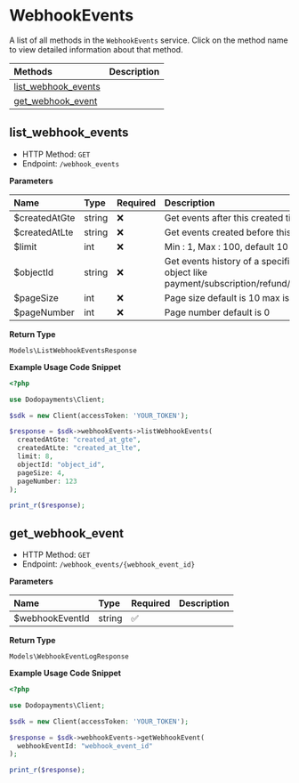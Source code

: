 # WebhookEvents

A list of all methods in the `WebhookEvents` service. Click on the method name to view detailed information about that method.

| Methods | Description |
| :------ | :---------- |
|[list_webhook_events](#list_webhook_events)|  |
|[get_webhook_event](#get_webhook_event)|  |

## list_webhook_events


- HTTP Method: `GET`
- Endpoint: `/webhook_events`

**Parameters**

| Name    | Type| Required | Description |
| :-------- | :----------| :----------| :----------|
| $createdAtGte | string | ❌ | Get events after this created time |
| $createdAtLte | string | ❌ | Get events created before this time |
| $limit | int | ❌ | Min : 1, Max : 100, default 10 |
| $objectId | string | ❌ | Get events history of a specific object like payment/subscription/refund/dispute |
| $pageSize | int | ❌ | Page size default is 10 max is 100 |
| $pageNumber | int | ❌ | Page number default is 0 |

**Return Type**

`Models\ListWebhookEventsResponse`

**Example Usage Code Snippet**
```php
<?php

use Dodopayments\Client;

$sdk = new Client(accessToken: 'YOUR_TOKEN');

$response = $sdk->webhookEvents->listWebhookEvents(
  createdAtGte: "created_at_gte",
  createdAtLte: "created_at_lte",
  limit: 8,
  objectId: "object_id",
  pageSize: 4,
  pageNumber: 123
);

print_r($response);
```

## get_webhook_event


- HTTP Method: `GET`
- Endpoint: `/webhook_events/{webhook_event_id}`

**Parameters**

| Name    | Type| Required | Description |
| :-------- | :----------| :----------| :----------|
| $webhookEventId | string | ✅ |  |

**Return Type**

`Models\WebhookEventLogResponse`

**Example Usage Code Snippet**
```php
<?php

use Dodopayments\Client;

$sdk = new Client(accessToken: 'YOUR_TOKEN');

$response = $sdk->webhookEvents->getWebhookEvent(
  webhookEventId: "webhook_event_id"
);

print_r($response);
```




<!-- This file was generated by liblab | https://liblab.com/ -->